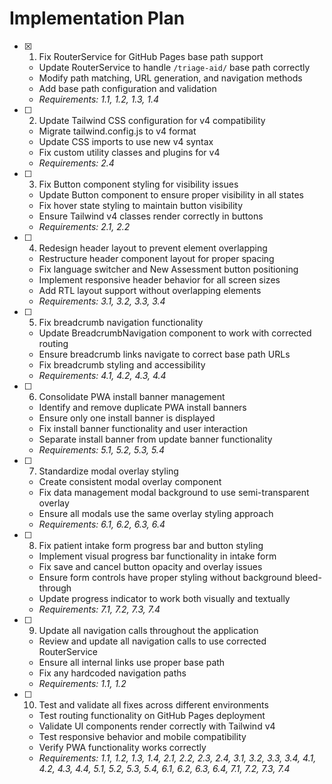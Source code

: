 # Implementation Plan

- [x] 1. Fix RouterService for GitHub Pages base path support
  - Update RouterService to handle `/triage-aid/` base path correctly
  - Modify path matching, URL generation, and navigation methods
  - Add base path configuration and validation
  - _Requirements: 1.1, 1.2, 1.3, 1.4_

- [ ] 2. Update Tailwind CSS configuration for v4 compatibility
  - Migrate tailwind.config.js to v4 format
  - Update CSS imports to use new v4 syntax
  - Fix custom utility classes and plugins for v4
  - _Requirements: 2.4_

- [ ] 3. Fix Button component styling for visibility issues
  - Update Button component to ensure proper visibility in all states
  - Fix hover state styling to maintain button visibility
  - Ensure Tailwind v4 classes render correctly in buttons
  - _Requirements: 2.1, 2.2_

- [ ] 4. Redesign header layout to prevent element overlapping
  - Restructure header component layout for proper spacing
  - Fix language switcher and New Assessment button positioning
  - Implement responsive header behavior for all screen sizes
  - Add RTL layout support without overlapping elements
  - _Requirements: 3.1, 3.2, 3.3, 3.4_

- [ ] 5. Fix breadcrumb navigation functionality
  - Update BreadcrumbNavigation component to work with corrected routing
  - Ensure breadcrumb links navigate to correct base path URLs
  - Fix breadcrumb styling and accessibility
  - _Requirements: 4.1, 4.2, 4.3, 4.4_

- [ ] 6. Consolidate PWA install banner management
  - Identify and remove duplicate PWA install banners
  - Ensure only one install banner is displayed
  - Fix install banner functionality and user interaction
  - Separate install banner from update banner functionality
  - _Requirements: 5.1, 5.2, 5.3, 5.4_

- [ ] 7. Standardize modal overlay styling
  - Create consistent modal overlay component
  - Fix data management modal background to use semi-transparent overlay
  - Ensure all modals use the same overlay styling approach
  - _Requirements: 6.1, 6.2, 6.3, 6.4_

- [ ] 8. Fix patient intake form progress bar and button styling
  - Implement visual progress bar functionality in intake form
  - Fix save and cancel button opacity and overlay issues
  - Ensure form controls have proper styling without background bleed-through
  - Update progress indicator to work both visually and textually
  - _Requirements: 7.1, 7.2, 7.3, 7.4_

- [ ] 9. Update all navigation calls throughout the application
  - Review and update all navigation calls to use corrected RouterService
  - Ensure all internal links use proper base path
  - Fix any hardcoded navigation paths
  - _Requirements: 1.1, 1.2_

- [ ] 10. Test and validate all fixes across different environments
  - Test routing functionality on GitHub Pages deployment
  - Validate UI components render correctly with Tailwind v4
  - Test responsive behavior and mobile compatibility
  - Verify PWA functionality works correctly
  - _Requirements: 1.1, 1.2, 1.3, 1.4, 2.1, 2.2, 2.3, 2.4, 3.1, 3.2, 3.3, 3.4, 4.1, 4.2, 4.3, 4.4, 5.1, 5.2, 5.3, 5.4, 6.1, 6.2, 6.3, 6.4, 7.1, 7.2, 7.3, 7.4_